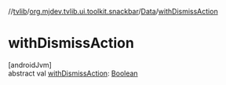 //[tvlib](../../../index.md)/[org.mjdev.tvlib.ui.toolkit.snackbar](../index.md)/[Data](index.md)/[withDismissAction](with-dismiss-action.md)

# withDismissAction

[androidJvm]\
abstract val [withDismissAction](with-dismiss-action.md): [Boolean](https://kotlinlang.org/api/latest/jvm/stdlib/kotlin/-boolean/index.html)
